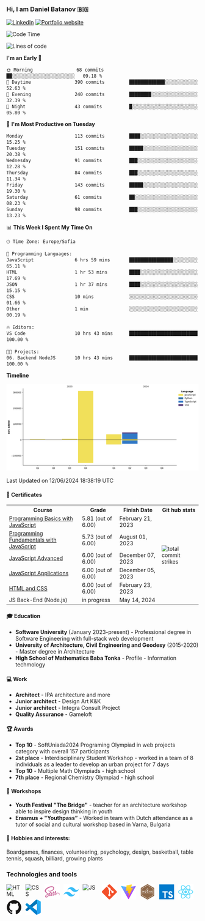 ### Hi, I am Daniel Batanov 🇧🇬

<a href="https://www.linkedin.com/in/danielbatanov"><img src="https://img.shields.io/badge/linkedin-0A66C2?style=for-the-badge&logo=linkedin&logoColor=white" alt="LinkedIn" style="width: 80px; height: 20px;"></a> [![Portfolio website](https://img.shields.io/badge/Portfolio_website-link-blue)](https://danielbatanov.netlify.app) 
<!--START_SECTION:waka-->
![Code Time](http://img.shields.io/badge/Code%20Time-798%20hrs%2033%20mins-blue)

![Lines of code](https://img.shields.io/badge/From%20Hello%20World%20I%27ve%20Written-400.5%20thousand%20lines%20of%20code-blue)

**I'm an Early 🐤** 

```text
🌞 Morning                68 commits          ██░░░░░░░░░░░░░░░░░░░░░░░   09.18 % 
🌆 Daytime                390 commits         █████████████░░░░░░░░░░░░   52.63 % 
🌃 Evening                240 commits         ████████░░░░░░░░░░░░░░░░░   32.39 % 
🌙 Night                  43 commits          █░░░░░░░░░░░░░░░░░░░░░░░░   05.80 % 
```
📅 **I'm Most Productive on Tuesday** 

```text
Monday                   113 commits         ████░░░░░░░░░░░░░░░░░░░░░   15.25 % 
Tuesday                  151 commits         █████░░░░░░░░░░░░░░░░░░░░   20.38 % 
Wednesday                91 commits          ███░░░░░░░░░░░░░░░░░░░░░░   12.28 % 
Thursday                 84 commits          ███░░░░░░░░░░░░░░░░░░░░░░   11.34 % 
Friday                   143 commits         █████░░░░░░░░░░░░░░░░░░░░   19.30 % 
Saturday                 61 commits          ██░░░░░░░░░░░░░░░░░░░░░░░   08.23 % 
Sunday                   98 commits          ███░░░░░░░░░░░░░░░░░░░░░░   13.23 % 
```


📊 **This Week I Spent My Time On** 

```text
🕑︎ Time Zone: Europe/Sofia

💬 Programming Languages: 
JavaScript               6 hrs 59 mins       ████████████████░░░░░░░░░   65.11 % 
HTML                     1 hr 53 mins        ████░░░░░░░░░░░░░░░░░░░░░   17.69 % 
JSON                     1 hr 37 mins        ████░░░░░░░░░░░░░░░░░░░░░   15.15 % 
CSS                      10 mins             ░░░░░░░░░░░░░░░░░░░░░░░░░   01.66 % 
Other                    1 min               ░░░░░░░░░░░░░░░░░░░░░░░░░   00.19 % 

🔥 Editors: 
VS Code                  10 hrs 43 mins      █████████████████████████   100.00 % 

🐱‍💻 Projects: 
06. Backend NodeJS       10 hrs 43 mins      █████████████████████████   100.00 % 
```

**Timeline**

![Lines of Code chart](https://raw.githubusercontent.com/batanoffs/batanoffs/main/assets/bar_graph.png)


 Last Updated on 12/06/2024 18:38:19 UTC
<!--END_SECTION:waka-->

#### :scroll: Certificates
<table>
  <tr>
    <th>Course</th>
    <th>Grade</th>
    <th>Finish Date</th>
    <th>Git hub stats</th>
  </tr>
  <tr>
    <td><a href="https://softuni.bg/Certificates/Details/159814/4fcfee60">Programming Basics with JavaScript</a></td>
    <td>5.81 (out of 6.00)</td>
    <td>February 21, 2023</td>
    <td rowspan="5"><img align="center" src="https://github-readme-streak-stats.herokuapp.com/?user=batanoffs&layout=compact&hide_border=true" alt="total commit strikes"/></td>
  </tr>
  <tr>
    <td><a href="https://softuni.bg/Certificates/Details/180198/31625e83">Programming Fundamentals with JavaScript</a></td>
    <td>5.73 (out of 6.00)</td>
    <td>August 01, 2023</td>
  </tr>
  <tr>
    <td><a href="https://softuni.bg/Certificates/Details/195467/d2fe5f99">JavaScript Advanced</a></td>
    <td>6.00 (out of 6.00)</td>
    <td>December 07, 2023</td>
  </tr>
  <tr>
    <td><a href="https://softuni.bg/Certificates/Details/195298/1f9f9bde">JavaScript Applications</a></td>
    <td>6.00 (out of 6.00)</td>
    <td>December 05, 2023</td>
  </tr>
  <tr>
    <td><a href="https://softuni.bg/certificates/details/205221/f430eb0f">HTML and CSS</a></td>
    <td>6.00 (out of 6.00)</td>
    <td>February 23, 2023</td>
  </tr>
  <tr>
    <td>JS Back-End (Node.js)</td>
    <td>in progress</td>
    <td>May 14, 2024</td>
  </tr>
</table>

#### 🎓 Education
- **Software University** (January 2023-present) - Professional degree in Software Engineering with full-stack web development
- **University of Architecture, Civil Engineering and Geodesy** (2015-2020) - Master degree in Architecture
- **High School of Mathematics Baba Tonka** - Profile - Information techmology

#### 💻 Work
- **Architect** - IPA architecture and more
- **Junior architect** - Design Art K&K
- **Junior architect** - Integra Consult Project
- **Quality Assurance** - Gameloft

#### 🏆 Awards
- **Top 10** - SoftUniada2024 Programing Olympiad in web projects category with overall 157 participants
- **2st place** - Interdisciplinary Student Workshop - worked in a team of 8 individuals as a leader to
develop an urban project for 7 days
- **Top 10** - Multiple Math Olympiads - high school
- **7th place** - Regional Chemistry Olympiad - high school

#### :busts_in_silhouette: Workshops
- **Youth Festival "The Bridge"** - teacher for an architecture workshop able to inspire design thinking in youth
- **Erasmus + "Youthpass”** - Worked in team with Dutch attendance as a tutor of social and cultural workshop based in Varna, Bulgaria

#### 🤹 Hobbies and interests: 
Boardgames, finances, volunteering, psychology, design, basketball, table tennis, squash, billiard, growing plants

### Technologies and tools
<img align="left" alt="HTML" width="40px" style="padding-right:10px;" src="https://cdn.jsdelivr.net/gh/devicons/devicon/icons/html5/html5-original.svg"/>
<img align="left" alt="CSS" width="40px" style="padding-right:10px;" src="https://cdn.jsdelivr.net/gh/devicons/devicon/icons/css3/css3-original.svg"/>
<img align="left" alt="SASS" width="40px" style="padding-right:10px;" src="https://github.com/devicons/devicon/blob/v2.16.0/icons/sass/sass-original.svg"/>
<img align="left" alt="Tailwind" width="40px" style="padding-right:10px;" src="https://github.com/devicons/devicon/blob/v2.16.0/icons/tailwindcss/tailwindcss-original.svg"/>
<img align="left" alt="JS" width="40px" style="padding-right:10px;" src="https://cdn.jsdelivr.net/gh/devicons/devicon/icons/javascript/javascript-original.svg"/>
<img align="left" alt="github" width="40px" style="padding-right:10px;" src="https://github.com/devicons/devicon/blob/master/icons/git/git-original.svg"/>
<img align="left" alt="vite" width="40px" style="padding-right:10px;" src="https://github.com/devicons/devicon/blob/master/icons/vitejs/vitejs-original.svg"/>
<img align="left" alt="mocha" width="40px" style="padding-right:10px;" src="https://github.com/devicons/devicon/blob/v2.14.0/icons/mocha/mocha-plain.svg"/>
<img align="left" alt="typescript" width="40px" style="padding-right:10px;" src="https://github.com/devicons/devicon/blob/v2.14.0/icons/typescript/typescript-plain.svg"/>
<img align="left" alt="react" width="40px" style="padding-right:10px;" src="https://github.com/devicons/devicon/blob/v2.14.0/icons/react/react-original.svg"/>
<img align="left" alt="github" width="40px" style="padding-right:10px;" src="https://github.com/devicons/devicon/blob/master/icons/github/github-original.svg"/>
<img align="left" alt="vscode" width="40px" style="padding-right:10px;" src="https://github.com/devicons/devicon/blob/v2.14.0/icons/vscode/vscode-original.svg"/>  

 <!-- <a href="#"><img align="center" src="https://github-profile-trophy.vercel.app/?username=batanoffs&column=-1&margin-w=8&margin-h=2" alt="GitHub Trophies" /></a> -->



